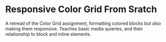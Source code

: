 Responsive Color Grid From Sratch
==================================

A retread of the Color Grid assignment, formatting colored blocks but also making them responsive. Teaches basic media quieries, and their relationship to block and inline elements.